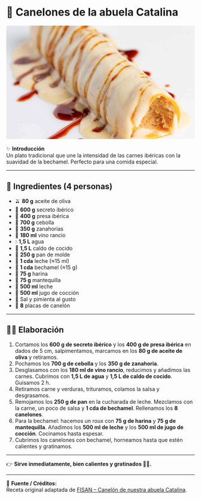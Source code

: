 # 🍝 Canelones de la abuela Catalina

![Canelones con bechamel y reducción](img/1.png)

✨ **Introducción**  
Un plato tradicional que une la intensidad de las carnes ibéricas con la suavidad de la bechamel. Perfecto para una comida especial.


---

## 🛒 Ingredientes (4 personas)  
- 🫒 **80 g** aceite de oliva  
- 🥩 **600 g** secreto ibérico  
- 🥩 **400 g** presa ibérica  
- 🧅 **700 g** cebolla  
- 🥕 **350 g** zanahorias  
- 🍷 **180 ml** vino rancio  
- 💧 **1,5 L** agua  
- 🍲 **1,5 L** caldo de cocido  
- 🍞 **250 g** pan de molde  
- 🥛 **1 cda** leche (≈15 ml)  
- 🥄 **1 cda** bechamel (≈15 g)  
- 🌾 **75 g** harina  
- 🧈 **75 g** mantequilla  
- 🥛 **500 ml** leche  
- 🍖 **500 ml** jugo de cocción  
- 🧂 Sal y pimienta al gusto  
- 🍝 **8** placas de canelón  

---

## 👩‍🍳 Elaboración  
1. Cortamos los **600 g de secreto ibérico** y los **400 g de presa ibérica** en dados de 5 cm, salpimentamos, marcamos en los **80 g de aceite de oliva** y retiramos.   
2. Pochamos los **700 g de cebolla** y los **350 g de zanahoria**.  
3. Desglasamos con los **180 ml de vino rancio**, reducimos y añadimos las carnes. Cubrimos con **1,5 L de agua** y **1,5 L de caldo de cocido**. Guisamos 2 h.  
4. Retiramos carne y verduras, trituramos, colamos la salsa y desgrasamos.  
5. Remojamos los **250 g de pan** en la cucharada de leche. Mezclamos con la carne, un poco de salsa y **1 cda de bechamel**. Rellenamos los **8 canelones**.  
6. Para la bechamel: hacemos un roux con **75 g de harina** y **75 g de mantequilla**. Añadimos los **500 ml de leche** y los **500 ml de jugo de cocción**. Cocinamos hasta espesar.  
7. Cubrimos los canelones con bechamel, horneamos hasta que estén calientes y gratinamos.  

---

👉 **Sirve inmediatamente, bien calientes y gratinados 🧀🔥.**

---

📌 **Fuente / Créditos:**  
Receta original adaptada de [FISAN – Canelón de nuestra abuela Catalina](https://www.fisan.com/gastronomia/recetas-alta-gastronomia/canelon-fisan-de-nuestra-abuela-catalina/).

